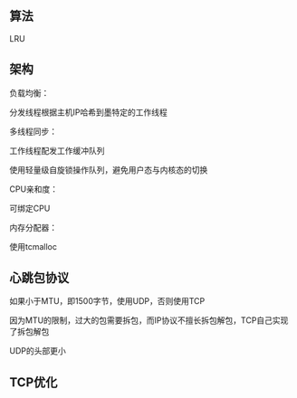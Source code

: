 ## 算法

LRU

## 架构

负载均衡：

分发线程根据主机IP哈希到墨特定的工作线程

多线程同步：

工作线程配发工作缓冲队列

使用轻量级自旋锁操作队列，避免用户态与内核态的切换

CPU亲和度：

可绑定CPU

内存分配器：

使用tcmalloc

## 心跳包协议

如果小于MTU，即1500字节，使用UDP，否则使用TCP

因为MTU的限制，过大的包需要拆包，而IP协议不擅长拆包解包，TCP自己实现了拆包解包

UDP的头部更小


## TCP优化

